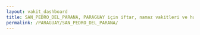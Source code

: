 ```yaml
---
layout: vakit_dashboard
title: SAN_PEDRO_DEL_PARANA, PARAGUAY için iftar, namaz vakitleri ve hava durumu - ilçe/eyalet seç
permalink: /PARAGUAY/SAN_PEDRO_DEL_PARANA/
---
```


<script type="text/javascript">
  var GLOBAL_COUNTRY = 'PARAGUAY';
  var GLOBAL_CITY = 'SAN_PEDRO_DEL_PARANA';
  var GLOBAL_STATE = '';
  var lat = 72;
  var lon = 21;
</script>

